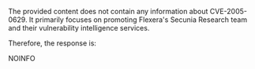 The provided content does not contain any information about CVE-2005-0629. It primarily focuses on promoting Flexera's Secunia Research team and their vulnerability intelligence services.

Therefore, the response is:

NOINFO